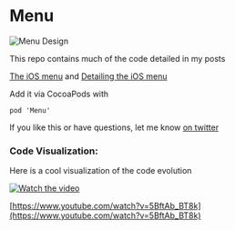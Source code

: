 # Menu

![Menu Design](https://codea.io/media/menu.png)

This repo contains much of the code detailed in my posts 

[The iOS menu](https://codea.io/blog/the-ios-menu/) and [Detailing the iOS menu](https://codea.io/blog/detailing-the-ios-menu/)

Add it via CocoaPods with

    pod 'Menu'

If you like this or have questions, let me know [on twitter](https://twitter.com/twolivesleft)


### Code Visualization:

Here is a cool visualization of the code evolution

 [![Watch the video](https://img.youtube.com/vi/5BftAb_BT8k/0.jpg)](https://www.youtube.com/watch?v=5BftAb_BT8k)

 [https://www.youtube.com/watch?v=5BftAb_BT8k](https://www.youtube.com/watch?v=5BftAb_BT8k)

